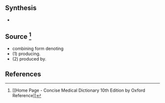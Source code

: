 ## Synthesis
- 
## Source [^1]
- combining form denoting 
- (1) producing. 
- (2) produced by.
## References

[^1]: [[Home Page - Concise Medical Dictionary 10th Edition by Oxford Reference]]